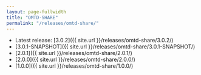 ```yaml
---
layout: page-fullwidth
title: "OMTD-SHARE"
permalink: "/releases/omtd-share/"
---
```


* Latest release: [3.0.2]({{ site.url }}/releases/omtd-share/3.0.2/)
* [3.0.1-SNAPSHOT]({{ site.url }}/releases/omtd-share/3.0.1-SNAPSHOT/)
* [2.0.1]({{ site.url }}/releases/omtd-share/2.0.1/)
* [2.0.0]({{ site.url }}/releases/omtd-share/2.0.0/)
* [1.0.0]({{ site.url }}/releases/omtd-share/1.0.0/)
